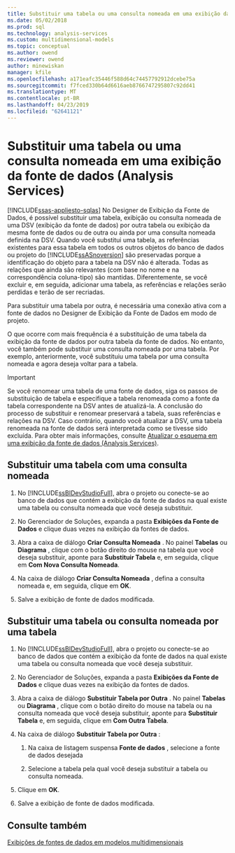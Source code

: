 ```yaml
---
title: Substituir uma tabela ou uma consulta nomeada em uma exibição da fonte de dados (Analysis Services) | Microsoft Docs
ms.date: 05/02/2018
ms.prod: sql
ms.technology: analysis-services
ms.custom: multidimensional-models
ms.topic: conceptual
ms.author: owend
ms.reviewer: owend
author: minewiskan
manager: kfile
ms.openlocfilehash: a171eafc35446f588d64c74457792912dcebe75a
ms.sourcegitcommit: f7fced330b64d6616aeb8766747295807c92dd41
ms.translationtype: MT
ms.contentlocale: pt-BR
ms.lasthandoff: 04/23/2019
ms.locfileid: "62641121"
---
```

# <a name="replace-a-table-or-a-named-query-in-a-data-source-view-analysis-services"></a>Substituir uma tabela ou uma consulta nomeada em uma exibição da fonte de dados (Analysis Services)
[!INCLUDE[ssas-appliesto-sqlas](../../includes/ssas-appliesto-sqlas.md)]
  No Designer de Exibição da Fonte de Dados, é possível substituir uma tabela, exibição ou consulta nomeada de uma DSV (exibição da fonte de dados) por outra tabela ou exibição da mesma fonte de dados ou de outra ou ainda por uma consulta nomeada definida na DSV. Quando você substitui uma tabela, as referências existentes para essa tabela em todos os outros objetos do banco de dados ou projeto do [!INCLUDE[ssASnoversion](../../includes/ssasnoversion-md.md)] são preservadas porque a identificação do objeto para a tabela na DSV não é alterada. Todas as relações que ainda são relevantes (com base no nome e na correspondência coluna-tipo) são mantidas. Diferentemente, se você excluir e, em seguida, adicionar uma tabela, as referências e relações serão perdidas e terão de ser recriadas.  
  
 Para substituir uma tabela por outra, é necessária uma conexão ativa com a fonte de dados no Designer de Exibição da Fonte de Dados em modo de projeto.  
  
 O que ocorre com mais frequência é a substituição de uma tabela da exibição da fonte de dados por outra tabela da fonte de dados. No entanto, você também pode substituir uma consulta nomeada por uma tabela. Por exemplo, anteriormente, você substituiu uma tabela por uma consulta nomeada e agora deseja voltar para a tabela.  
  
> [!IMPORTANT]  
>  Se você renomear uma tabela de uma fonte de dados, siga os passos de substituição de tabela e especifique a tabela renomeada como a fonte da tabela correspondente na DSV antes de atualizá-la. A conclusão do processo de substituir e renomear preservará a tabela, suas referências e relações na DSV. Caso contrário, quando você atualizar a DSV, uma tabela renomeada na fonte de dados será interpretada como se tivesse sido excluída. Para obter mais informações, consulte [Atualizar o esquema em uma exibição da fonte de dados &#40;Analysis Services&#41;](../../analysis-services/multidimensional-models/refresh-the-schema-in-a-data-source-view-analysis-services.md).  
  
##  <a name="bkmk_nq"></a> Substituir uma tabela com uma consulta nomeada  
  
1.  No [!INCLUDE[ssBIDevStudioFull](../../includes/ssbidevstudiofull-md.md)], abra o projeto ou conecte-se ao banco de dados que contém a exibição da fonte de dados na qual existe uma tabela ou consulta nomeada que você deseja substituir.  
  
2.  No Gerenciador de Soluções, expanda a pasta **Exibições da Fonte de Dados** e clique duas vezes na exibição da fontes de dados.  
  
3.  Abra a caixa de diálogo **Criar Consulta Nomeada** . No painel **Tabelas** ou **Diagrama** , clique com o botão direito do mouse na tabela que você deseja substituir, aponte para **Substituir Tabela** e, em seguida, clique em **Com Nova Consulta Nomeada**.  
  
4.  Na caixa de diálogo **Criar Consulta Nomeada** , defina a consulta nomeada e, em seguida, clique em **OK**.  
  
5.  Salve a exibição de fonte de dados modificada.  
  
## <a name="replace-a-table-or-named-query-with-a-table"></a>Substituir uma tabela ou consulta nomeada por uma tabela  
  
1.  No [!INCLUDE[ssBIDevStudioFull](../../includes/ssbidevstudiofull-md.md)], abra o projeto ou conecte-se ao banco de dados que contém a exibição da fonte de dados na qual existe uma tabela ou consulta nomeada que você deseja substituir.  
  
2.  No Gerenciador de Soluções, expanda a pasta **Exibições da Fonte de Dados** e clique duas vezes na exibição da fontes de dados.  
  
3.  Abra a caixa de diálogo **Substituir Tabela por Outra** . No painel **Tabelas** ou **Diagrama** , clique com o botão direito do mouse na tabela ou na consulta nomeada que você deseja substituir, aponte para **Substituir Tabela** e, em seguida, clique em **Com Outra Tabela**.  
  
4.  Na caixa de diálogo **Substituir Tabela por Outra** :  
  
    1.  Na caixa de listagem suspensa **Fonte de dados** , selecione a fonte de dados desejada  
  
    2.  Selecione a tabela pela qual você deseja substituir a tabela ou consulta nomeada.  
  
5.  Clique em **OK**.  
  
6.  Salve a exibição de fonte de dados modificada.  
  
## <a name="see-also"></a>Consulte também  
 [Exibições de fontes de dados em modelos multidimensionais](../../analysis-services/multidimensional-models/data-source-views-in-multidimensional-models.md)  
  
  
